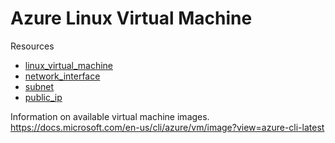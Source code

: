 # Azure Linux Virtual Machine
Resources
* [linux_virtual_machine](https://registry.terraform.io/providers/hashicorp/azurerm/latest/docs/resources/linux_virtual_machine)
* [network_interface](https://registry.terraform.io/providers/hashicorp/azurerm/latest/docs/resources/network_interface)
* [subnet](https://registry.terraform.io/providers/hashicorp/azurerm/latest/docs/resources/subnet)
* [public_ip](https://registry.terraform.io/providers/hashicorp/azurerm/latest/docs/resources/public_ip)

Information on available virtual machine images.
https://docs.microsoft.com/en-us/cli/azure/vm/image?view=azure-cli-latest
```bash

```